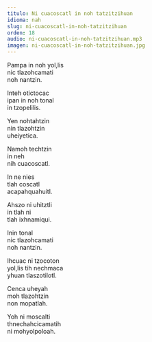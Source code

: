 ```yaml
---
titulo: Ni cuacoscatl in noh tatzitzihuan
idioma: nah
slug: ni-cuacoscatl-in-noh-tatzitzihuan
orden: 18
audio: ni-cuacoscatl-in-noh-tatzitzihuan.mp3
imagen: ni-cuacoscatl-in-noh-tatzitzihuan.jpg
---
```


Pampa in noh yol,lis<br>
nic tlazohcamati<br>
noh nantzin.<br>

Inteh otictocac<br>
ipan in noh tonal<br>
in tzopelilis.<br>

Yen nohtahtzin<br>
nin tlazohtzin<br>
uheiyetica.<br>

Namoh techtzin<br>
in neh<br>
nih cuacoscatl.<br>

In ne nies<br>
tlah coscatl<br>
acapahquahuitl.<br>

Ahszo ni uhitztli<br>
in tlah ni<br>
tlah ixhnamiqui.<br>

Inin tonal<br>
nic tlazohcamati<br>
noh nantzin.<br>

Ihcuac ni tzocoton<br>
yol,lis tih nechmaca<br>
yhuan tlaszotilotl.<br>

Cenca uheyah<br>
moh tlazohtzin<br>
non mopatlah.<br>

Yoh ni moscalti<br>
thnechahcicamatih<br>
ni mohyolpoloah.<br>
